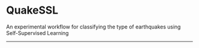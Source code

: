 # QuakeSSL
An experimental workflow for classifying the type of earthquakes using Self-Supervised Learning

---------------------------------

